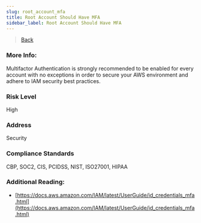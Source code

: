 ```yaml
---
slug: root_account_mfa
title: Root Account Should Have MFA
sidebar_label: Root Account Should Have MFA
---
```

> [Back](../../iamcompliance)

### More Info:
Multifactor Authentication is strongly recommended to be enabled for every account with no exceptions in order to secure your AWS environment and adhere to IAM security best practices.

### Risk Level
High

### Address
Security

### Compliance Standards
CBP, SOC2, CIS, PCIDSS, NIST, ISO27001, HIPAA

### Additional Reading:
- [https://docs.aws.amazon.com/IAM/latest/UserGuide/id_credentials_mfa.html](https://docs.aws.amazon.com/IAM/latest/UserGuide/id_credentials_mfa.html) 

